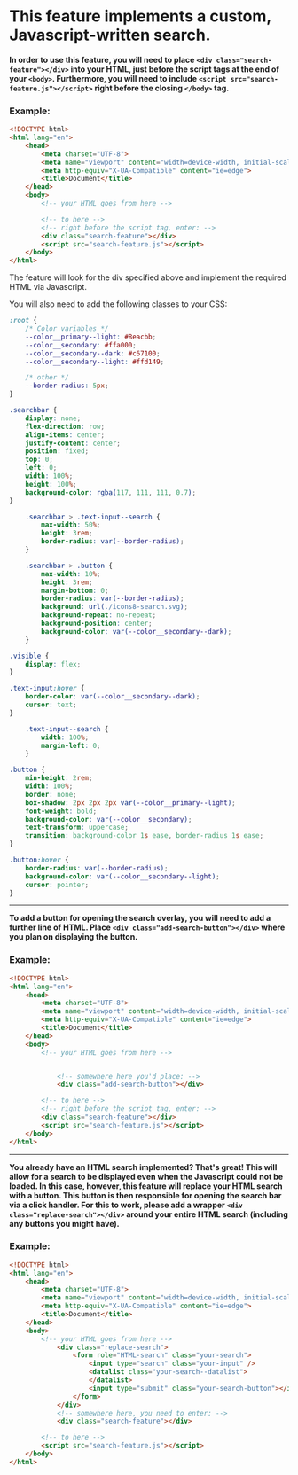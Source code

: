 # This feature implements a custom, Javascript-written search.

**In order to use this feature, you will need to place `<div class="search-feature"></div>` into your HTML, just before the script tags at the end of your `<body>`.
Furthermore, you will need to include `<script src="search-feature.js"></script>` right before the closing `</body>` tag.**

### Example:
```html
<!DOCTYPE html>
<html lang="en">
    <head>
        <meta charset="UTF-8">
        <meta name="viewport" content="width=device-width, initial-scale=1.0">
        <meta http-equiv="X-UA-Compatible" content="ie=edge">
        <title>Document</title>
    </head>
    <body>
        <!-- your HTML goes from here -->

        <!-- to here -->
        <!-- right before the script tag, enter: -->
        <div class="search-feature"></div>
        <script src="search-feature.js"></script>
    </body>
</html>
```

The feature will look for the div specified above and implement the required HTML via Javascript.

You will also need to add the following classes to your CSS:

```css
:root {
    /* Color variables */
    --color__primary--light: #8eacbb;
    --color__secondary: #ffa000;
    --color__secondary--dark: #c67100;
    --color__secondary--light: #ffd149;

    /* other */
    --border-radius: 5px;
}

.searchbar {
    display: none;
    flex-direction: row;
    align-items: center;
    justify-content: center;
    position: fixed;
    top: 0;
    left: 0;
    width: 100%;
    height: 100%;
    background-color: rgba(117, 111, 111, 0.7);
}

    .searchbar > .text-input--search {
        max-width: 50%;
        height: 3rem;
        border-radius: var(--border-radius);
    }

    .searchbar > .button {
        max-width: 10%;
        height: 3rem;
        margin-bottom: 0;
        border-radius: var(--border-radius);
        background: url(./icons8-search.svg);
        background-repeat: no-repeat;
        background-position: center;
        background-color: var(--color__secondary--dark);
    }

.visible {
    display: flex;
}

.text-input:hover {
    border-color: var(--color__secondary--dark);
    cursor: text;
}

    .text-input--search {
        width: 100%;
        margin-left: 0;
    }

.button {
    min-height: 2rem;
    width: 100%;
    border: none;
    box-shadow: 2px 2px 2px var(--color__primary--light);
    font-weight: bold;
    background-color: var(--color__secondary);
    text-transform: uppercase;
    transition: background-color 1s ease, border-radius 1s ease;
}

.button:hover {
    border-radius: var(--border-radius);
    background-color: var(--color__secondary--light);
    cursor: pointer;
}
```

--------------------------

**To add a button for opening the search overlay, you will need to add a further line of HTML. Place `<div class="add-search-button"></div>` where you plan on displaying the button.**

### Example:
```html
<!DOCTYPE html>
<html lang="en">
    <head>
        <meta charset="UTF-8">
        <meta name="viewport" content="width=device-width, initial-scale=1.0">
        <meta http-equiv="X-UA-Compatible" content="ie=edge">
        <title>Document</title>
    </head>
    <body>
        <!-- your HTML goes from here -->


            <!-- somewhere here you'd place: -->
            <div class="add-search-button"></div>

        <!-- to here -->
        <!-- right before the script tag, enter: -->
        <div class="search-feature"></div>
        <script src="search-feature.js"></script>
    </body>
</html>
```

--------------------------

**You already have an HTML search implemented? That's great! This will allow for a search to be displayed even when the Javascript could not be loaded. In this case, however, this feature will replace your HTML search with a button. This button is then responsible for opening the search bar via a click handler.
For this to work, please add a wrapper `<div class="replace-search"></div>` around your entire HTML search (including any buttons you might have).**

### Example:
```html
<!DOCTYPE html>
<html lang="en">
    <head>
        <meta charset="UTF-8">
        <meta name="viewport" content="width=device-width, initial-scale=1.0">
        <meta http-equiv="X-UA-Compatible" content="ie=edge">
        <title>Document</title>
    </head>
    <body>
        <!-- your HTML goes from here -->
            <div class="replace-search">
                <form role="HTML-search" class="your-search">
                    <input type="search" class="your-input" />
                    <datalist class="your-search--datalist">
                    </datalist>
                    <input type="submit" class="your-search-button"></input>
                </form>
            </div>
            <!-- somewhere here, you need to enter: -->
            <div class="search-feature"></div>

        <!-- to here -->
        <script src="search-feature.js"></script>
    </body>
</html>
```